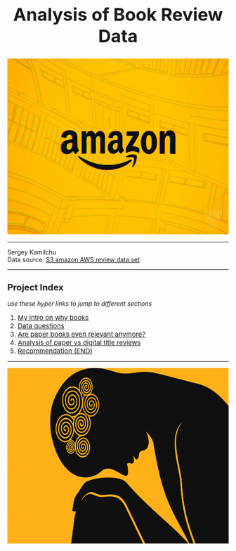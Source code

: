 
<h1 style="text-align:center; font-size:40px;">Analysis of Book Review Data</h1>

<img src="./imgs_charts/amazon_opening_logo.jpg" atl='amazon logo' height="400" width="600" alt="centered image">



---
Sergey Kamilchu  
Data source: [S3 amazon AWS review data set](https://s3.amazonaws.com/amazon-reviews-pds/tsv/index.txt)

---

<!-- <img src=./imgs_charts/book.jpg atl='book' height="900" width="900"/> -->

<h2 style="text-align:left; font-size:20px;">Project Index</h2>

*use these hyper links to jump to different sections*

<ol>
  <li style="text-align:left; font-size:15px;"><a href='#section1'>My intro on why books</a></li>
  <li style="text-align:left; font-size:15px;"><a href='#section2'>Data questions</a></li>
  <li style="text-align:left; font-size:15px;"><a href='#section3'>Are paper books even relevant anymore?</a></li>
  <li style="text-align:left; font-size:15px;"><a href='#section4'>Analysis of paper vs digital title reviews</a></li>
  <li style="text-align:left; font-size:15px;"><a href='#section5'>Recommendation (END)</a></li>
</ol>

---

<a id="section1"></a>
<img src="./imgs_charts/in_the_dumps.jpg" atl='in the dumps' height="400" width="600" alt="centered image"/>


```
